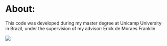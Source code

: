 # About: 


This code was developed during my master degree at Unicamp University in Brazil, under the supervision of my advisor: Erick de Moraes Franklin


![](images/DuneAngles.PNG)

